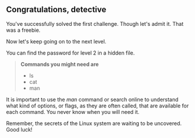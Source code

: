 ## Congratulations, detective

You've successfully solved the first challenge. Though let's admit it. That was a freebie.

Now let's keep going on to the next level.

You can find the password for level 2 in a hidden file.

> **Commands you might need are**
>
> - ls
> - cat
> - man

It is important to use the _man_ command or search online to understand what kind of options, or flags, as they are often called, that are available for each command. You never know when you will need it.

Remember, the secrets of the Linux system are waiting to be uncovered. Good luck!
